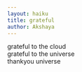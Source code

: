 ```yaml
---
layout: haiku
title: grateful
author: Akshaya
---
```


grateful to the cloud<br>
grateful to the universe<br>
thankyou universe <br>